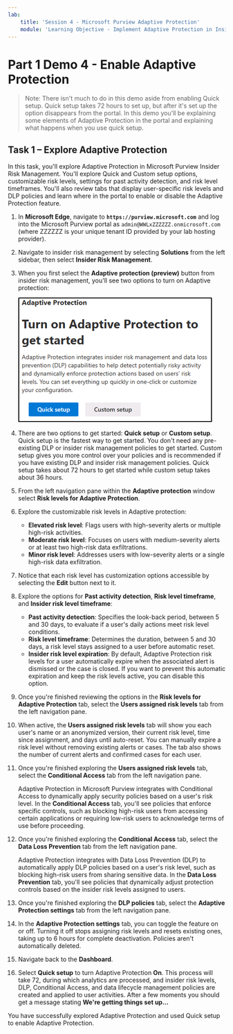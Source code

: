 ```yaml
---
lab:
    title: 'Session 4 - Microsoft Purview Adaptive Protection'
    module: 'Learning Objective - Implement Adaptive Protection in Insider Risk Management'
---
```


# Part 1 Demo 4 - Enable Adaptive Protection

> Note: There isn't much to do in this demo aside from enabling Quick setup. Quick setup takes 72 hours to set up, but after it's set up the option disappears from the portal. In this demo you'll be explaining some elements of Adaptive Protection in the portal and explaining what happens when you use quick setup.

## Task 1 – Explore Adaptive Protection

In this task, you'll explore Adaptive Protection in Microsoft Purview Insider Risk Management. You'll explore Quick and Custom setup options, customizable risk levels, settings for past activity detection, and risk level timeframes. You'll also review tabs that display user-specific risk levels and DLP policies and learn where in the portal to enable or disable the Adaptive Protection feature.

1. In **Microsoft Edge**, navigate to **`https://purview.microsoft.com`** and log into the Microsoft Purview portal as `admin@WWLxZZZZZZ.onmicrosoft.com` (where ZZZZZZ is your unique tenant ID provided by your lab hosting provider).

1. Navigate to insider risk management by selecting **Solutions** from the left sidebar, then select **Insider Risk Management**.

1. When you first select the **Adaptive protection (preview)** button from insider risk management, you'll see two options to turn on Adaptive protection:

    ![Screenshot of options to get started with Adaptive protection.](../Media/turn-on-adaptive-protection.png)

1. There are two options to get started: **Quick setup** or **Custom setup**. Quick setup is the fastest way to get started. You don't need any pre-existing DLP or insider risk management policies to get started. Custom setup gives you more control over your policies and is recommended if you have existing DLP and insider risk management policies. Quick setup takes about 72 hours to get started while custom setup takes about 36 hours.

1. From the left navigation pane within the **Adaptive protection** window select **Risk levels for Adaptive Protection**.

1. Explore the customizable risk levels in Adaptive protection:

    - **Elevated risk level**: Flags users with high-severity alerts or multiple high-risk activities.
    - **Moderate risk level**: Focuses on users with medium-severity alerts or at least two high-risk data exfiltrations.
    - **Minor risk level**: Addresses users with low-severity alerts or a single high-risk data exfiltration.

1. Notice that each risk level has customization options accessible by selecting the **Edit** button next to it.

1. Explore the options for **Past activity detection**, **Risk level timeframe**, and **Insider risk level timeframe**:

    - **Past activity detection**: Specifies the look-back period, between 5 and 30 days, to evaluate if a user's daily actions meet risk level conditions.
    - **Risk level timeframe**: Determines the duration, between 5 and 30 days, a risk level stays assigned to a user before automatic reset.
    - **Insider risk level expiration**: By default, Adaptive Protection risk levels for a user automatically expire when the associated alert is dismissed or the case is closed. If you want to prevent this automatic expiration and keep the risk levels active, you can disable this option.

1. Once you're finished reviewing the options in the **Risk levels for Adaptive Protection** tab, select the **Users assigned risk levels** tab from the left navigation pane.

1. When active, the **Users assigned risk levels** tab will show you each user's name or an anonymized version, their current risk level, time since assignment, and days until auto-reset. You can manually expire a risk level without removing existing alerts or cases. The tab also shows the number of current alerts and confirmed cases for each user.

1. Once you're finished exploring the **Users assigned risk levels** tab, select the **Conditional Access** tab from the left navigation pane.

   Adaptive Protection in Microsoft Purview integrates with Conditional Access to dynamically apply security policies based on a user's risk level. In the **Conditional Access** tab, you'll see policies that enforce specific controls, such as blocking high-risk users from accessing certain applications or requiring low-risk users to acknowledge terms of use before proceeding.

1. Once you're finished exploring the **Conditional Access** tab, select the **Data Loss Prevention** tab from the left navigation pane.

   Adaptive Protection integrates with Data Loss Prevention (DLP) to automatically apply DLP policies based on a user's risk level, such as blocking high-risk users from sharing sensitive data. In the **Data Loss Prevention** tab, you'll see policies that dynamically adjust protection controls based on the insider risk levels assigned to users.

1. Once you're finished exploring the **DLP policies** tab, select the **Adaptive Protection settings** tab from the left navigation pane.

1. In the **Adaptive Protection settings** tab, you can toggle the feature on or off. Turning it off stops assigning risk levels and resets existing ones, taking up to 6 hours for complete deactivation. Policies aren't automatically deleted.

1. Navigate back to the **Dashboard**.

1. Select **Quick setup** to turn Adaptive Protection **On**. This process will take 72, during which analytics are processed, and insider risk levels, DLP, Conditional Access, and data lifecycle management policies are created and applied to user activities. After a few moments you should get a message stating **We're getting things set up...**

You have successfully explored Adaptive Protection and used Quick setup to enable Adaptive Protection.
